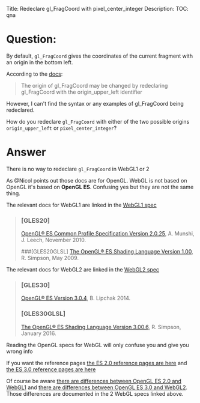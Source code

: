 Title: Redeclare gl_FragCoord with pixel_center_integer
Description:
TOC: qna

# Question:

By default, `gl_FragCoord` gives the coordinates of the current fragment with an origin in the bottom left.

According to the [docs][1]: 

> The origin of gl_FragCoord may be changed by redeclaring gl_FragCoord with the origin_upper_left identifier

However, I can't find the syntax or any examples of gl_FragCoord being redeclared. 

How do you redeclare `gl_FragCoord` with either of the two possible origins `origin_upper_left` or `pixel_center_integer`?


  [1]: https://www.khronos.org/registry/OpenGL-Refpages/gl4/html/gl_FragCoord.xhtml

# Answer

There is no way to redeclare `gl_FragCoord` in WebGL1 or 2

As @Nicol points out those docs are for OpenGL. WebGL is not based on OpenGL it's based on **OpenGL ES**. Confusing yes but they are not the same thing. 

The relevant docs for WebGL1 are linked in the [WebGL1 spec](https://www.khronos.org/registry/webgl/specs/latest/1.0/)

> ### [GLES20]
> [OpenGL® ES Common Profile Specification Version 2.0.25](http://www.khronos.org/registry/gles/specs/2.0/es_full_spec_2.0.25.pdf), A. Munshi, J. Leech, November 2010.
> 
> ###[GLES20GLSL]
> [The OpenGL® ES Shading Language Version 1.00](https://www.khronos.org/registry/OpenGL/specs/es/2.0/GLSL_ES_Specification_1.00.pdf), R. Simpson, May 2009.


The relevant docs for WebGL2 are linked in the [WebGL2 spec](https://www.khronos.org/registry/webgl/specs/latest/2.0/)

> ### [GLES30]
> [OpenGL® ES Version 3.0.4](http://www.khronos.org/registry/gles/specs/3.0/es_spec_3.0.4.pdf), B. Lipchak 2014.
> ### [GLES30GLSL]
> [The OpenGL® ES Shading Language Version 3.00.6](http://www.khronos.org/registry/gles/specs/3.0/GLSL_ES_Specification_3.00.pdf), R. Simpson, January 2016.

Reading the OpenGL specs for WebGL will only confuse you and give you wrong info

If you want the reference pages [the ES 2.0 reference pages are here](https://www.khronos.org/registry/OpenGL-Refpages/es2.0/) and [the ES 3.0 reference pages are here](https://www.khronos.org/registry/OpenGL-Refpages/es3.0/) 

Of course be aware [there are differences between OpenGL ES 2.0 and WebGL1](https://www.khronos.org/registry/webgl/specs/latest/1.0/#6) and [there are differences between OpenGL ES 3.0 and WebGL2](https://www.khronos.org/registry/webgl/specs/latest/2.0/#5). Those differences are documented in the 2 WebGL specs linked above.
